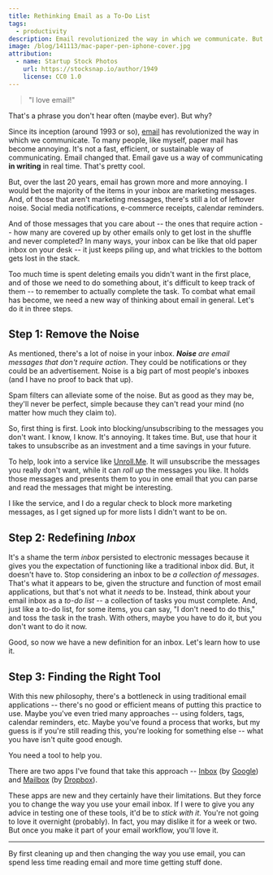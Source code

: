 ```yaml
---
title: Rethinking Email as a To-Do List
tags:
  - productivity
description: Email revolutionized the way in which we communicate. But it's become annoying. Here is a new way of thinking about managing your inbox.
image: /blog/141113/mac-paper-pen-iphone-cover.jpg
attribution:
  - name: Startup Stock Photos
    url: https://stocksnap.io/author/1949
    license: CC0 1.0
---
```


> "I love email!"

That's a phrase you don't hear often (maybe ever). But why?

Since its inception (around 1993 or so),
[email](http://en.wikipedia.org/wiki/Email) has revolutionized the way in which
we communicate. To many people, like myself, paper mail has become annoying.
It's not a fast, efficient, or sustainable way of communicating. Email changed
that. Email gave us a way of communicating **in writing** in real time. That's
pretty cool.

But, over the last 20 years, email has grown more and more annoying. I would
bet the majority of the items in your inbox are marketing messages. And, of
those that aren't marketing messages, there's still a lot of leftover noise.
Social media notifications, e-commerce receipts, calendar reminders.

And of those messages that you care about -- the ones that require action --
how many are covered up by other emails only to get lost in the shuffle and
never completed? In many ways, your inbox can be like that old paper inbox on
your desk -- it just keeps piling up, and what trickles to the bottom gets lost
in the stack.

Too much time is spent deleting emails you didn't want in the first place, and
of those we need to do something about, it's difficult to keep track of them --
to remember to actually complete the task. To combat what email has become, we
need a new way of thinking about email in general. Let's do it in three steps.

## Step 1: Remove the Noise

As mentioned, there's a lot of noise in your inbox. _**Noise** are email messages that don't require action_. They could be notifications or they could be an advertisement. Noise is a big part of most people's inboxes (and I have no proof to back that up).

Spam filters can alleviate some of the noise. But as good as they may be, they'll never be perfect, simple because they can't read your mind (no matter how much they claim to).

So, first thing is first. Look into blocking/unsubscribing to the messages you don't want. I know, I know. It's annoying. It takes time. But, use that hour it takes to unsubscribe as an investment and a time savings in your future.

To help, look into a service like [Unroll.Me](https://unroll.me/features). It will unsubscribe the messages you really don't want, while it can _roll up_ the messages you like. It holds those messages and presents them to you in one email that you can parse and read the messages that might be interesting.

I like the service, and I do a regular check to block more marketing messages, as I get signed up for more lists I didn't want to be on.

## Step 2: Redefining _Inbox_

It's a shame the term _inbox_ persisted to electronic messages because it gives you the expectation of functioning like a traditional inbox did. But, it doesn't have to. Stop considering an inbox to be _a collection of messages_. That's what it appears to be, given the structure and function of most email applications, but that's not what it _needs_ to be. Instead, think about your email inbox as a _to-do list_ -- a collection of tasks you must complete. And, just like a to-do list, for some items, you can say, "I don't need to do this," and toss the task in the trash. With others, maybe you have to do it, but you don't want to do it now.

Good, so now we have a new definition for an inbox. Let's learn how to use it.

## Step 3: Finding the Right Tool

With this new philosophy, there's a bottleneck in using traditional email applications -- there's no good or efficient means of putting this practice to use. Maybe you've even tried many approaches -- using folders, tags, calendar reminders, etc. Maybe you've found a process that works, but my guess is if you're still reading this, you're looking for something else -- what you have isn't quite good enough.

You need a tool to help you.

There are two apps I've found that take this approach -- [Inbox](https://www.google.com/inbox/) (by [Google](http://google.com)) and [Mailbox](http://www.mailboxapp.com/) (by [Dropbox](https://www.dropbox.com)).

These apps are new and they certainly have their limitations. But they force you to change the way you use your email inbox. If I were to give you any advice in testing one of these tools, it'd be to _stick with it_. You're not going to love it overnight (probably). In fact, you may dislike it for a week or two. But once you make it part of your email workflow, you'll love it.

---

By first cleaning up and then changing the way you use email, you can spend less time reading email and more time getting stuff done.
